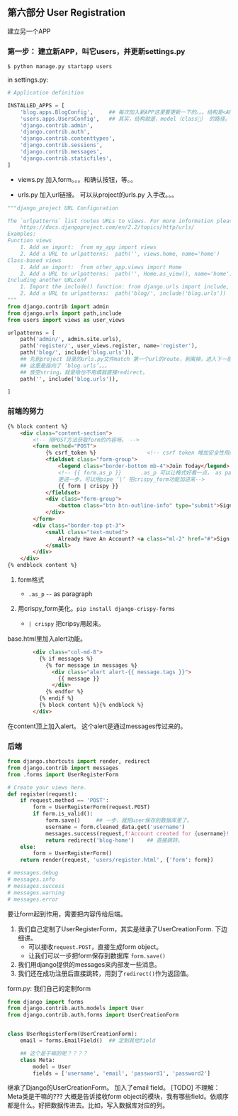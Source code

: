 ## 第六部分 User Registration

建立另一个APP

### 第一步： 建立新APP，叫它users，并**更新**settings.py
`$ python manage.py startapp users`

in settings.py:
```python
# Application definition

INSTALLED_APPS = [
    'blog.apps.BlogConfig',     ## 每次加入新APP这里要更新一下的。。。结构是<APP>.apps.<CLASS>
    'users.apps.UsersConfig',   ## 其实，结构就是，model（class） 的路径。在users文件夹下apps.py里的UsersConfig类。
    'django.contrib.admin',
    'django.contrib.auth',
    'django.contrib.contenttypes',
    'django.contrib.sessions',
    'django.contrib.messages',
    'django.contrib.staticfiles',
]
```

* views.py
加入form。。。和确认按钮，等。。

* urls.py
加入url链接。 可以从project的urls.py 入手改。。。
```python
"""django_project URL Configuration

The `urlpatterns` list routes URLs to views. For more information please see:
    https://docs.djangoproject.com/en/2.2/topics/http/urls/
Examples:
Function views
    1. Add an import:  from my_app import views
    2. Add a URL to urlpatterns:  path('', views.home, name='home')
Class-based views
    1. Add an import:  from other_app.views import Home
    2. Add a URL to urlpatterns:  path('', Home.as_view(), name='home')
Including another URLconf
    1. Import the include() function: from django.urls import include, path
    2. Add a URL to urlpatterns:  path('blog/', include('blog.urls'))
"""
from django.contrib import admin
from django.urls import path,include
from users import views as user_views

urlpatterns = [
    path('admin/', admin.site.urls),
    path('register/', user_views.register, name='register'),
    path('blog/', include('blog.urls')),    
    ## 先到project 目录的urls.py文件match 第一个url的route，剥离掉，进入下一层。
    ## 这里是指向了 ‘blog.urls’。。。
    ## 放空string，就是啥也不用填就直接redirect。
    path('', include('blog.urls')),    

]
```

### 前端的努力
```html
{% block content %}
    <div class="content-section">
        <!-- 用POST方法获取form的内容呀。 -->
        <form method="POST">
            {% csrf_token %}                <!-- csrf token 增加安全性用的。。。 -->
            <fieldset class="form-group">
                <legend class="border-bottom mb-4">Join Today</legend>
                <!-- {{ form.as_p }}      .as_p 可以让格式好看一点， as paragraph。。。 
                更进一步，可以用pipe ’|‘ 把crispy_form功能加进来-->
                {{ form | crispy }}
            </fieldset>
            <div class="form-group">
                <button class="btn btn-outline-info" type="submit">Sign Up</button>
            </div>
        </form>
        <div class="border-top pt-3">
            <small class="text-muted">
                Already Have An Account? <a class="ml-2" href="#">Sign In</a>
            </small>
        </div>
    </div>
{% endblock content %}
```


1. form格式
    - `.as_p` -- as paragraph


2. 用crispy_form美化。`pip install django-crispy-forms`
    - `| crispy` 把cripsy用起来。


base.html里加入alert功能。
```html
        <div class="col-md-8">
          {% if messages %}
            {% for message in messages %}
              <div class="alert alert-{{ message.tags }}">
                {{ message }}
              </div>
            {% endfor %}
          {% endif %}
          {% block content %}{% endblock %}
        </div>
```
在content顶上加入alert。
这个alert是通过messages传过来的。


### 后端

```python
from django.shortcuts import render, redirect
from django.contrib import messages
from .forms import UserRegisterForm

# Create your views here.
def register(request):
    if request.method == 'POST':
        form = UserRegisterForm(request.POST)
        if form.is_valid():
            form.save()     ## 一步，就把user保存到数据库里了。
            username = form.cleaned_data.get('username')
            messages.success(request,f'Account created for {username}!')
            return redirect('blog-home')    ## 直接跳转。
    else:
        form = UserRegisterForm()
    return render(request, 'users/register.html', {'form': form})

# messages.debug
# messages.info
# messages.success
# messages.warning
# messages.error
```
要让form起到作用，需要把内容传给后端。

1. 我们自己定制了UserRegisterForm，其实是继承了UserCreationForm. 下边细讲。
    - 可以接收`request.POST`，直接生成form object。
    - 让我们可以一步把form保存到数据库 `form.save()`
2. 我们用django提供的messages来内部发一些消息。
3. 我们还在成功注册后直接跳转，用到了`redirect()`作为返回值。

form.py: 我们自己的定制form
```python
from django import forms
from django.contrib.auth.models import User
from django.contrib.auth.forms import UserCreationForm


class UserRegisterForm(UserCreationForm):
    email = forms.EmailField()  ## 定制其他field

    ## 这个是干嘛的呢？？？？
    class Meta:
        model = User
        fields = ['username', 'email', 'password1', 'password2']
```

继承了Django的UserCreationForm。
加入了email field。
[TODO] 不理解：
Meta类是干嘛的???
大概是告诉接收form object的模块，我有哪些field。依顺序都是什么。好把数据传进去。比如，写入数据库对应的列。
